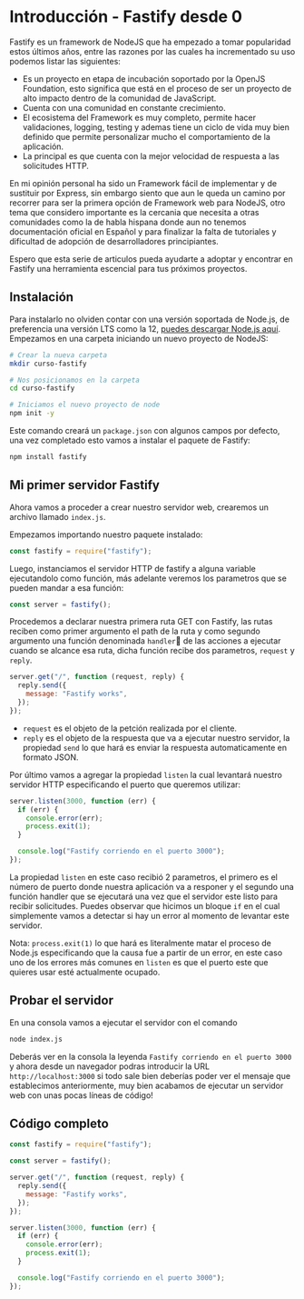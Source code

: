 # Introducción - Fastify desde 0

Fastify es un framework de NodeJS que ha empezado a tomar popularidad estos últimos años, entre las razones
por las cuales ha incrementado su uso podemos listar las siguientes:

- Es un proyecto en etapa de incubación soportado por la OpenJS Foundation, esto significa que está en el proceso de
  ser un proyecto de alto impacto dentro de la comunidad de JavaScript.
- Cuenta con una comunidad en constante crecimiento.
- El ecosistema del Framework es muy completo, permite hacer validaciones, logging, testing y ademas tiene un ciclo de vida muy bien definido que permite personalizar mucho el comportamiento de la aplicación.
- La principal es que cuenta con la mejor velocidad de respuesta a las solicitudes HTTP.

En mi opinión personal ha sido un Framework fácil de implementar y de sustituir por Express,
sin embargo siento que aun le queda un camino por recorrer para ser la primera opción de Framework web
para NodeJS, otro tema que considero importante es la cercania que necesita a otras comunidades como
la de habla hispana donde aun no tenemos documentación oficial en Español y para finalizar la falta
de tutoriales y dificultad de adopción de desarrolladores principiantes.

Espero que esta serie de articulos pueda ayudarte a adoptar y encontrar en Fastify una herramienta
escencial para tus próximos proyectos.

## Instalación

Para instalarlo no olviden contar con una versión soportada de Node.js, de preferencia una versión LTS como la 12, [puedes descargar Node.js aquí](https://nodejs.org/es/download/). Empezamos en una carpeta iniciando un nuevo proyecto de NodeJS:

```sh
# Crear la nueva carpeta
mkdir curso-fastify

# Nos posicionamos en la carpeta
cd curso-fastify

# Iniciamos el nuevo proyecto de node
npm init -y
```

Este comando creará un `package.json` con algunos campos por defecto, una vez completado esto vamos a instalar el paquete de Fastify:

```sh
npm install fastify
```

## Mi primer servidor Fastify

Ahora vamos a proceder a crear nuestro servidor web, crearemos un archivo llamado `index.js`.

Empezamos importando nuestro paquete instalado:

```js
const fastify = require("fastify");
```

Luego, instanciamos el servidor HTTP de fastify a alguna variable ejecutandolo como función, más adelante
veremos los parametros que se pueden mandar a esa función:

```js
const server = fastify();
```

Procedemos a declarar nuestra primera ruta GET con Fastify, las rutas reciben como primer argumento
el path de la ruta y como segundo argumento una función denominada `handler` de las acciones a ejecutar cuando se alcance esa ruta, dicha función recibe dos parametros, `request` y `reply`.

```js
server.get("/", function (request, reply) {
  reply.send({
    message: "Fastify works",
  });
});
```

- `request` es el objeto de la petción realizada por el cliente.
- `reply` es el objeto de la respuesta que va a ejecutar nuestro servidor, la propiedad `send` lo que hará es enviar la respuesta automaticamente en formato JSON.

Por último vamos a agregar la propiedad `listen` la cual levantará nuestro servidor HTTP especificando el puerto que queremos utilizar:

```js
server.listen(3000, function (err) {
  if (err) {
    console.error(err);
    process.exit(1);
  }

  console.log("Fastify corriendo en el puerto 3000");
});
```

La propiedad `listen` en este caso recibió 2 parametros, el primero es el número de puerto donde nuestra aplicación va a responer y el segundo una función handler que se ejecutará una vez que el servidor este listo para recibir solicitudes. Puedes observar que hicimos un bloque `if` en el cual simplemente vamos a detectar si hay un error al momento de levantar este servidor.

Nota: `process.exit(1)` lo que hará es literalmente matar el proceso de Node.js especificando que la causa
fue a partir de un error, en este caso uno de los errores más comunes en `listen` es que el puerto este
que quieres usar esté actualmente ocupado.

## Probar el servidor

En una consola vamos a ejecutar el servidor con el comando

```sh
node index.js
```

Deberás ver en la consola la leyenda `Fastify corriendo en el puerto 3000` y ahora desde un navegador podras introducir la URL `http://localhost:3000` si todo sale bien deberías poder ver el mensaje que establecimos anteriormente, muy bien acabamos de ejecutar un servidor web con unas pocas líneas de código!

## Código completo

```js
const fastify = require("fastify");

const server = fastify();

server.get("/", function (request, reply) {
  reply.send({
    message: "Fastify works",
  });
});

server.listen(3000, function (err) {
  if (err) {
    console.error(err);
    process.exit(1);
  }

  console.log("Fastify corriendo en el puerto 3000");
});
```
